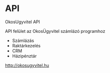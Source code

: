 API
===

OkosUgyvitel API

API felület az OkosÜgyvitel számlázó programhoz

- Számlázás
- Raktárkezelés
- CRM
- Házipénztár

http://okosugyvitel.hu
